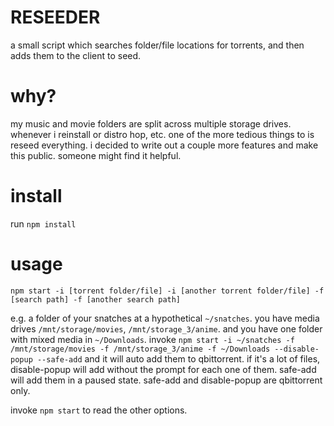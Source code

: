 # RESEEDER

a small script which searches folder/file locations for torrents, and then adds them to the client to seed.

# why?

my music and movie folders are split across multiple storage drives. whenever i reinstall or distro hop, etc. one of the more tedious things to is reseed everything. i decided to write out a couple more features and make this public. someone might find it helpful.

# install

run `npm install`

# usage

`npm start -i [torrent folder/file] -i [another torrent folder/file] -f [search path] -f [another search path]`

e.g. a folder of your snatches at a hypothetical `~/snatches`. you have media drives `/mnt/storage/movies`, `/mnt/storage_3/anime`. and you have one folder with mixed media in `~/Downloads`. invoke `npm start -i ~/snatches -f /mnt/storage/movies -f /mnt/storage_3/anime -f ~/Downloads --disable-popup --safe-add` and it will auto add them to qbittorrent. if it's a lot of files, disable-popup will add without the prompt for each one of them. safe-add will add them in a paused state. safe-add and disable-popup are qbittorrent only.

invoke `npm start` to read the other options.
